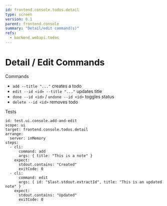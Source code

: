 ```yaml
---
id: frontend.console.todos.detail
type: screen
version: 0.1
parent: frontend.console
summary: "Detail/edit command(s)"
refs:
  - backend.webapi.todos
---
```


# Detail / Edit Commands

Commands
- `add --title "..."` creates a todo
- `edit --id <id> --title "..."` updates title
- `done --id <id>` / `undone --id <id>` toggles status
- `delete --id <id>` removes todo

Tests
```specapp-test
id: test.ui.console.add-and-edit
scope: ui
target: frontend.console.todos.detail
arrange:
  server: inMemory
steps:
  - cli:
      command: add
      args: { title: "This is a note" }
    expect:
      stdout.contains: "Created"
      exitCode: 0
  - cli:
      command: edit
      args: { id: "$last.stdout.extractId", title: "This is an updated note" }
    expect:
      stdout.contains: "Updated"
      exitCode: 0
```
